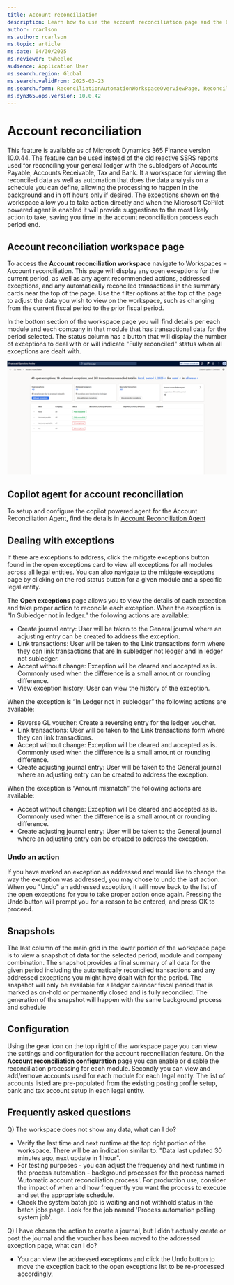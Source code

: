 ```yaml
---
title: Account reconciliation
description: Learn how to use the account reconciliation page and the Copilot agent that integrates with it.
author: rcarlson
ms.author: rcarlson
ms.topic: article
ms.date: 04/30/2025
ms.reviewer: twheeloc
audience: Application User
ms.search.region: Global
ms.search.validFrom: 2025-03-23
ms.search.form: ReconciliationAutomationWorkspaceOverviewPage, ReconciliationAutomationSnapshot, ReconciliationAutomationWorkspaceExceptionsTaskPage, ReconciliationAutomationWorkspaceReconciledTransactionsPage
ms.dyn365.ops.version: 10.0.42
---
```


# Account reconciliation

This feature is available as of Microsoft Dynamics 365 Finance version 10.0.44. The feature can be used instead of the old reactive SSRS reports used for reconciling your general ledger with the subledgers of Accounts Payable, Accounts Receivable, Tax and Bank. It a workspace for viewing the reconciled data as well as automation that does the data analysis on a schedule you can define, allowing the processing to happen in the background and in off hours only if desired.  The exceptions shown on the workspace allow you to take action directly and when the Microsoft CoPilot powered agent is enabled it will provide suggestions to the most likely action to take, saving you time in the account reconciliation process each period end. 

## Account reconciliation workspace page

To access the **Account reconciliation workspace** navigate to Workspaces – Account reconciliation.  This page will display any open exceptions for the current period, as well as any agent recommended actions, addressed exceptions, and any automatically reconciled transactions in the summary cards near the top of the page.  Use the filter options at the top of the page to adjust the data you wish to view on the workspace, such as changing from the current fiscal period to the prior fiscal period.  

In the bottom section of the workspace page you will find details per each module and each company in that module that has transactional data for the period selected. The status column has a button that will display the number of exceptions to deal with or will indicate "Fully reconciled" status when all exceptions are dealt with. 

[![Account Reconciliation workspace](./media/AccountReconciliationWorkspace.png)](./media/AccountReconciliationWorkspace.png)

## Copilot agent for account reconciliation

To setup and configure the copilot powered agent for the Account Reconciliation Agent, find the details in [Account Reconciliation Agent](acct-rec-agent.md)

## Dealing with exceptions

If there are exceptions to address, click the mitigate exceptions button found in the open exceptions card to view all exceptions for all modules across all legal entities.  You can also navigate to the mitigate exceptions page by clicking on the red status button for a given module and a specific legal entity. 

The **Open exceptions** page allows you to view the details of each exception and take proper action to reconcile each exception. 
When the exception is “In Subledger not in ledger.” the following actions are available:
- Create journal entry: User will be taken to the General journal where an adjusting entry can be created to address the exception.
- Link transactions: User will be taken to the Link transactions form where they can link transactions that are In subledger not ledger and In ledger not subledger.
- Accept without change: Exception will be cleared and accepted as is. Commonly used when the difference is a small amount or rounding difference.
- View exception history: User can view the history of the exception.

When the exception is “In Ledger not in subledger” the following actions are available:
- Reverse GL voucher: Create a reversing entry for the ledger voucher.
- Link transactions: User will be taken to the Link transactions form where they can link transactions.
- Accept without change: Exception will be cleared and accepted as is. Commonly used when the difference is a small amount or rounding difference.
- Create adjusting journal entry: User will be taken to the General journal where an adjusting entry can be created to address the exception.

When the exception is “Amount mismatch” the following actions are available:
- Accept without change: Exception will be cleared and accepted as is. Commonly used when the difference is a small amount or rounding difference.
- Create adjusting journal entry: User will be taken to the General journal where an adjusting entry can be created to address the exception.

 ### Undo an action
 If you have marked an exception as addressed and would like to change the way the exception was addressed, you may chose to undo the last action.  When you "Undo" an addressed exception, it will move back to the list of the open exceptions for you to take proper action once again. Pressing the Undo button will prompt you for a reason to be entered, and press OK to proceed. 

## Snapshots

The last column of the main grid in the lower portion of the workspace page is to view a snapshot of data for the selected period, module and company combination.  The snapshot provides a final summary of all data for the given period including the automatically reconciled transactions and any addressed exceptions you might have dealt with for the period.  The snapshot will only be available for a ledger calendar fiscal period that is marked as on-hold or permanently closed and is fully reconciled.  The generation of the snapshot will happen with the same background process and schedule 

## Configuration

Using the gear icon on the top right of the workspace page you can view the settings and configuration for the account reconciliation feature.  On the **Account reconciliation configuration** page you can enable or disable the reconciliation processing for each module.  Secondly you can view and add/remove accounts used for each module for each legal entity.  The list of accounts listed are pre-populated from the existing posting profile setup, bank and tax account setup in each legal entity. 

## Frequently asked questions

Q) The workspace does not show any data, what can I do?
- Verify the last time and next runtime at the top right portion of the workspace.  There will be an indication similar to: "Data last updated 30 minutes ago, next update in 1 hour".
- For testing purposes - you can adjust the frequency and next runtime in the process automation - background processes for the process named 'Automatic account reconciliation process'.  For production use, consider the impact of when and how frequently you want the process to execute and set the appropriate schedule.  
- Check the system batch job is waiting and not withhold status in the batch jobs page. Look for the job named 'Process automation polling system job'.

Q) I have chosen the action to create a journal, but I didn't actually create or post the journal and the voucher has been moved to the addressed exception page, what can I do? 
- You can view the addressed exceptions and click the Undo button to move the exception back to the open exceptions list to be re-processed accordingly. 
 
 
